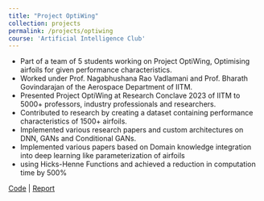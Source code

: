 ```yaml
---
title: "Project OptiWing"
collection: projects
permalink: /projects/optiwing
course: 'Artificial Intelligence Club'
---
```


- Part of a team of 5 students working on Project OptiWing, Optimising airfoils for given performance characteristics.
- Worked under Prof. Nagabhushana Rao Vadlamani and Prof. Bharath Govindarajan of the Aerospace Department of IITM.
- Presented Project OptiWing at Research Conclave 2023 of IITM to 5000+ professors, industry professionals and researchers.
- Contributed to research by creating a dataset containing performance characteristics of 1500+ airfoils.
- Implemented various research papers and custom architectures on DNN, GANs and Conditional GANs.
- Implemented various papers based on Domain knowledge integration into deep learning like parameterization of airfoils
- using Hicks-Henne Functions and achieved a reduction in computation time by 500%

[Code]() \| [Report]()
